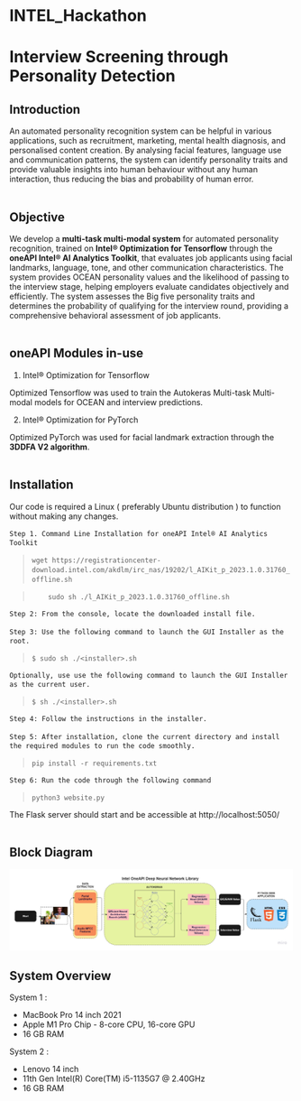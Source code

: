 # INTEL_Hackathon

# **Interview Screening through Personality Detection**
## Introduction

An automated personality recognition system can be helpful in various applications, such as recruitment, marketing, mental health diagnosis, and personalised content creation. By analysing facial features, language use and communication patterns, the system can identify personality traits and provide valuable insights into human behaviour without any human interaction, thus reducing the bias and probability of human error. 
<br></br>

## Objective

We develop a **multi-task multi-modal system** for automated personality recognition, trained on **Intel® Optimization for Tensorflow** through the **oneAPI Intel® AI Analytics Toolkit**, that evaluates job applicants using facial landmarks, language, tone, and other communication characteristics. The system provides OCEAN personality values and the likelihood of passing to the interview stage, helping employers evaluate candidates objectively and efficiently. The system assesses the Big five personality traits and determines the probability of qualifying for the interview round, providing a comprehensive behavioral assessment of job applicants.
<br></br>

## oneAPI Modules in-use

1. Intel® Optimization for Tensorflow

Optimized Tensorflow was used to train the Autokeras Multi-task Multi-modal models for OCEAN and interview predictions. 

2. Intel® Optimization for PyTorch

Optimized PyTorch was used for facial landmark extraction through the **3DDFA V2 algorithm**.
<br></br>

## Installation

Our code is required a Linux ( preferably Ubuntu distribution ) to function without making any changes. 

    Step 1. Command Line Installation for oneAPI Intel® AI Analytics Toolkit
>```wget https://registrationcenter-download.intel.com/akdlm/irc_nas/19202/l_AIKit_p_2023.1.0.31760_offline.sh```

>```    sudo sh ./l_AIKit_p_2023.1.0.31760_offline.sh```

    Step 2: From the console, locate the downloaded install file.

    Step 3: Use the following command to launch the GUI Installer as the root.
>```$ sudo sh ./<installer>.sh```

    Optionally, use use the following command to launch the GUI Installer as the current user.
>```$ sh ./<installer>.sh  ```

    Step 4: Follow the instructions in the installer.
   
    Step 5: After installation, clone the current directory and install the required modules to run the code smoothly.

>```pip install -r requirements.txt```

    Step 6: Run the code through the following command 
>```python3 website.py```

The Flask server should start and be accessible at http://localhost:5050/
<br></br>

## Block Diagram 
![Overall Design](./Design%20Drawings/High%20Level%20Design%20Block%20Diagram.jpeg)


## System Overview 

System 1 : 

* MacBook Pro 14 inch 2021
* Apple M1 Pro Chip - 8-core CPU, 16-core GPU
* 16 GB RAM

System 2 : 

* Lenovo 14 inch
* 11th Gen Intel(R) Core(TM) i5-1135G7 @ 2.40GHz
* 16 GB RAM





